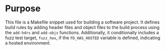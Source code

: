 # Purpose
This file is a Makefile snippet used for building a software project. It defines build rules by adding header files and object files to the build process using the `add-hdrs` and `add-objs` functions. Additionally, it conditionally includes a fuzz test target, `fuzz_hex`, if the `FD_HAS_HOSTED` variable is defined, indicating a hosted environment.
